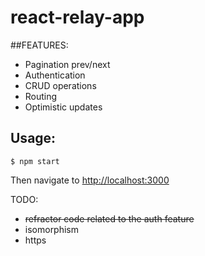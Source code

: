 # react-relay-app
##FEATURES:
- Pagination prev/next
- Authentication
- CRUD operations
- Routing
- Optimistic updates

Usage:
-------

```console
$ npm start
```

Then navigate to [http://localhost:3000](http://localhost:3000)

TODO:
- ~~refractor code related to the auth feature~~ 
- isomorphism
- https
